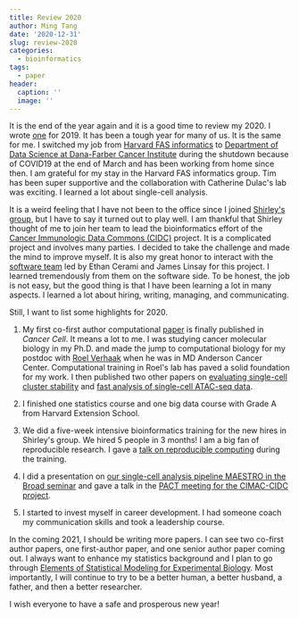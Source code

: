 ```yaml
---
title: Review 2020
author: Ming Tang
date: '2020-12-31'
slug: review-2020
categories:
  - bioinformatics
tags:
  - paper
header:
  caption: ''
  image: ''
---
```


It is the end of the year again and it is a good time to review my 2020. I wrote [one](https://divingintogeneticsandgenomics.rbind.io/post/the-end-of-2019/) for 2019. It has been a tough year for many of us. It is the same for me. I switched my job from [Harvard FAS informatics](https://informatics.fas.harvard.edu/pages/about.html) to [Department of Data Science at Dana-Farber Cancer Institute](https://ds.dfci.harvard.edu/) during the shutdown because of COVID19 at the end of March and has been working from home since then. I am grateful for my stay in the Harvard FAS informatics group. Tim has been super supportive and the collaboration with Catherine Dulac's lab was exciting. I learned a lot about single-cell analysis.


It is a weird feeling that I have not been to the office since I joined [Shirley's group](https://liulab-dfci.github.io/), but I have to say it turned out to play well. I am thankful that Shirley thought of me to join her team to lead the bioinformatics effort of the [Cancer Immunologic Data Commons (CIDC)](https://cimac-network.org/cidc/) project. It is a complicated project and involves many parties. I decided to take the challenge and made the mind to improve myself. It is also my great honor to interact with the [software team](https://ds.dfci.harvard.edu/knowledge-systems/team/) led by Ethan Cerami and James Linsay for this project. I learned tremendously from them on the software side. To be honest, the job is not easy, but the good thing is that I have been learning a lot in many aspects. I learned a lot about hiring, writing, managing, and communicating. 

Still, I want to list some highlights for 2020.

1. My first co-first author computational [paper](https://divingintogeneticsandgenomics.rbind.io/publication/2020-04-03-kmt2d-lung-cancer/) is finally published in *Cancer Cell*. It means a lot to me. I was studying cancer molecular biology in my Ph.D. and made the jump to computational biology for my postdoc with [Roel Verhaak](https://www.jax.org/research-and-faculty/research-labs/the-verhaak-lab) when he was in MD Anderson Cancer Center. Computational training in Roel's lab has paved a solid foundation for my work. I then published two other papers on [evaluating single-cell cluster stability](https://divingintogeneticsandgenomics.rbind.io/publication/2020-05-29-scclusteval/) and [fast analysis of single-cell ATAC-seq data](https://divingintogeneticsandgenomics.rbind.io/publication/2020-03-20-kallisto-scatac/).

2. I finished one statistics course and one big data course with Grade A from Harvard Extension School.

3. We did a five-week intensive bioinformatics training for the new hires in Shirley's group. We hired 5 people in 3 months! I am a big fan of reproducible research. I gave a [talk on reproducible computing](https://divingintogeneticsandgenomics.rbind.io/talk/2020-reproducible-computing/) during the training. 

4. I did a presentation on [our single-cell analysis pipeline MAESTRO in the Broad seminar](https://divingintogeneticsandgenomics.rbind.io/talk/2020-maestro-broad-talk/) and gave a talk in the [PACT meeting for the CIMAC-CIDC project](https://divingintogeneticsandgenomics.rbind.io/talk/2020-maestro-pact-talk/).

5. I started to invest myself in career development. I had someone coach my communication skills and took a leadership course.

In the coming 2021, I should be writing more papers. I can see two co-first author papers, one first-author paper, and one senior author paper coming out. I always want to enhance my statistics background and I plan to go through [Elements of Statistical Modeling for Experimental Biology](https://www.middleprofessor.com/files/applied-biostatistics_bookdown/_book/). Most importantly, I will continue to try to be a better human, a better husband, a father, and then a better researcher. 

I wish everyone to have a safe and prosperous new year!